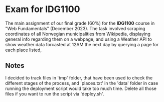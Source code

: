 # Exam for IDG1100
The main assignment of our final grade (60%) for the **IDG1100** course in "Web Fundamentals" (December 2023). The task involved scraping coordinates of all Norwegian municipalities from Wikipedia, displaying general info regarding them on a webpage, and using a Weather API to show weather data forcasted at 12AM the next day by querying a page for each place listed,

## Notes
I decided to track files in 'tmp' folder, that have been used to check the different stages of the process, and
'places.txt' in the 'data' folder in case running the deployment script would take too much time. Delete all those files if you want to run the script via 'deploy.sh'.
